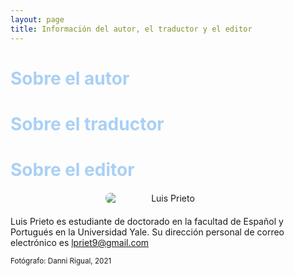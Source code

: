 ```yaml
---
layout: page
title: Información del autor, el traductor y el editor
---
```

<h1 style="font-weight: bold; color: #A9D0F5;">Sobre el autor</h1>

<h1 style="font-weight: bold; color: #A9D0F5;">Sobre el traductor</h1>  

<h1 style="font-weight: bold; color: #A9D0F5;">Sobre el editor</h1>  

<img src="{{ site.baseurl }}/assets/profile.png" alt="Luis Prieto" style="text-align: center; max-width: 200px; border-radius: 8px; margin: 20px auto; display: block;">

Luis Prieto es estudiante de doctorado en la facultad de Español y Portugués en la Universidad Yale. Su dirección personal de correo electrónico es lpriet9@gmail.com

<small>Fotógrafo: Danni Rigual, 2021</small>

